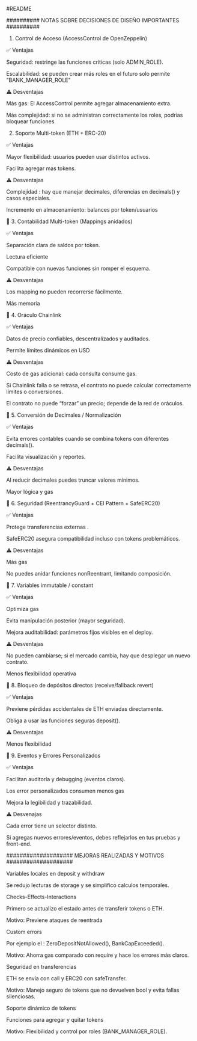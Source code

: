 #README

########## NOTAS SOBRE DECISIONES DE DISEÑO IMPORTANTES ##########

1. Control de Acceso (AccessControl de OpenZeppelin)

✅ Ventajas

Seguridad: restringe las funciones críticas (solo ADMIN_ROLE).

Escalabilidad: se pueden crear más roles en el futuro solo permite "BANK_MANAGER_ROLE"

⚠️ Desventajas 

Más gas: El AccessControl permite agregar almacenamiento extra.

Más complejidad: si no se administran correctamente los roles, podrías bloquear funciones 


2. Soporte Multi-token (ETH + ERC-20)

✅ Ventajas

Mayor flexibilidad: usuarios pueden usar distintos activos.

Facilita agregar mas tokens.

⚠️ Desventajas

Complejidad : hay que manejar decimales, diferencias en decimals() y casos especiales.

Incremento en almacenamiento: balances por token/usuarios

🧮 3. Contabilidad Multi-token (Mappings anidados)

✅ Ventajas

Separación clara de saldos por token.

Lectura eficiente 

Compatible con nuevas funciones sin romper el esquema.

⚠️ Desventajas

Los mapping no pueden recorrerse fácilmente.

Más memoria

📡 4. Oráculo Chainlink

✅ Ventajas

Datos de precio confiables, descentralizados y auditados.

Permite límites dinámicos en USD 

⚠️ Desventajas

Costo de gas adicional: cada consulta  consume gas.

Si Chainlink falla o se retrasa, el contrato no puede calcular correctamente límites o conversiones.

El contrato no puede “forzar” un precio; depende de la red de oráculos.

🔢 5. Conversión de Decimales / Normalización

✅ Ventajas

Evita errores contables cuando se combina tokens con diferentes decimals().

Facilita visualización y reportes.

⚠️ Desventajas

Al reducir decimales puedes truncar valores mínimos.

Mayor lógica y gas

🧱 6. Seguridad (ReentrancyGuard + CEI Pattern + SafeERC20)

✅ Ventajas

Protege transferencias externas .

SafeERC20 asegura compatibilidad incluso con tokens problemáticos.

⚠️ Desventajas

Más gas

No puedes anidar funciones nonReentrant, limitando composición.

🧩 7. Variables immutable / constant

✅ Ventajas

Optimiza gas 

Evita manipulación posterior (mayor seguridad).

Mejora auditabilidad: parámetros fijos visibles en el deploy.

⚠️ Desventajas

No pueden cambiarse; si el mercado cambia, hay que desplegar un nuevo contrato.

Menos flexibilidad operativa

🔐 8. Bloqueo de depósitos directos (receive/fallback revert)

✅ Ventajas

Previene pérdidas accidentales de ETH enviadas directamente.

Obliga a usar las funciones seguras deposit().

⚠️ Desventajas

Menos flexibilidad

🧾 9. Eventos y Errores Personalizados

✅ Ventajas

Facilitan auditoría y debugging (eventos claros).

Los error personalizados consumen menos gas 

Mejora la legibilidad y trazabilidad.

⚠️ Desvenajas 

Cada error tiene un selector distinto.

Si agregas nuevos errores/eventos, debes reflejarlos en tus pruebas y front-end.

#################### MEJORAS REALIZADAS Y MOTIVOS ####################

Variables locales en deposit y withdraw

Se redujo lecturas de storage y se simplifico calculos temporales.

Checks-Effects-Interactions

Primero se actualizo el estado antes de transferir tokens o ETH.

Motivo: Previene ataques de reentrada 

Custom errors

Por ejemplo el : ZeroDepositNotAllowed(), BankCapExceeded().

Motivo: Ahorra gas comparado con require  y hace los errores más claros.

Seguridad en transferencias

ETH se envía con call y ERC20 con safeTransfer.

Motivo: Manejo seguro de tokens que no devuelven bool y evita fallas silenciosas.

Soporte dinámico de tokens

Funciones para agregar y quitar tokens 


Motivo: Flexibilidad y control por roles (BANK_MANAGER_ROLE).



